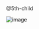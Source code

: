 @5th-child 

![image](https://github.com/NAAKY0/NAAKY0/assets/144959712/c5d2faa7-1900-43e0-be2f-f72432cf79db)

<!--
**NAAKY0/NAAKY0** is a ✨ _special_ ✨ repository because its `README.md` (this file) appears on your GitHub profile.

Here are some ideas to get you started:

- 🔭 I’m currently working on ...
- 🌱 I’m currently learning ...
- 👯 I’m looking to collaborate on ...
- 🤔 I’m looking for help with ...
- 💬 Ask me about ...
- 📫 How to reach me: ...
- 😄 Pronouns: ...
- ⚡ Fun fact: ...
-->
